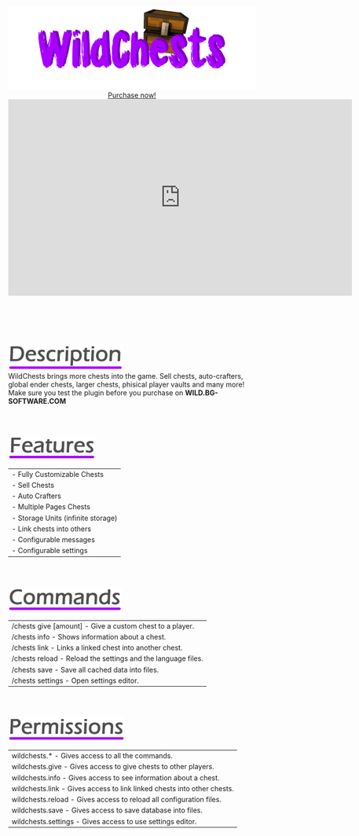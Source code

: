 <center>
<img src="./images/wildchests-logo.png" />
<a href="https://www.spigotmc.org/resources/62622/" target="_blank" class="purchase" id="wc-purchase">Purchase now!</a>

<iframe class="showcase" src="https://www.youtube.com/embed/pqKUuqRBfCM" allowfullscreen="" width="700" height="400" frameborder="0"></iframe>
</center>

<br><br><br><br>

<img src="./images/wc-description.png" /><br>
WildChests brings more chests into the game. Sell chests, auto-crafters, global ender chests, larger chests, phisical player vaults and many more!<br>
Make sure you test the plugin before you purchase on **WILD.BG-SOFTWARE.COM**

<br><br>

<img src="./images/wc-features.png" /><br>
<div class="clean-table offset-table">

|                                    |
|------------------------------------|
| - Fully Customizable Chests        |
| - Sell Chests                      |
| - Auto Crafters                    |
| - Multiple Pages Chests            |
| - Storage Units (infinite storage) |
| - Link chests into others          |
| - Configurable messages            |
| - Configurable settings            |
</div>

<br><br>

<img src="./images/wc-commands.png" /><br>
<div class="clean-table offset-table">

|                                                                                     |
|-------------------------------------------------------------------------------------|
| /chests give <player-name> <chest-name> [amount] - Give a custom chest to a player. |
| /chests info <chest-name> - Shows information about a chest.                        |
| /chests link - Links a linked chest into another chest.                             |
| /chests reload - Reload the settings and the language files.                        |
| /chests save - Save all cached data into files.                                     |
| /chests settings - Open settings editor.                                            |
</div>

<br><br>

<img src="./images/wc-permissions.png" /><br>
<div class="clean-table offset-table">

|                                                                         |
|-------------------------------------------------------------------------|
| wildchests.* - Gives access to all the commands.                        |
| wildchests.give - Gives access to give chests to other players.         |
| wildchests.info - Gives access to see information about a chest.        |
| wildchests.link - Gives access to link linked chests into other chests. |
| wildchests.reload - Gives access to reload all configuration files.     |
| wildchests.save - Gives access to save database into files.             |
| wildchests.settings - Gives access to use settings editor.              |
</div>